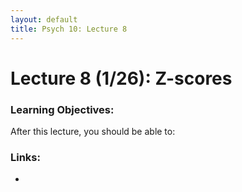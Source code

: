 ```yaml
---
layout: default
title: Psych 10: Lecture 8
---
```

# Lecture 8 (1/26): Z-scores

### Learning Objectives:
After this lecture, you should be able to:

### Links:
* 

